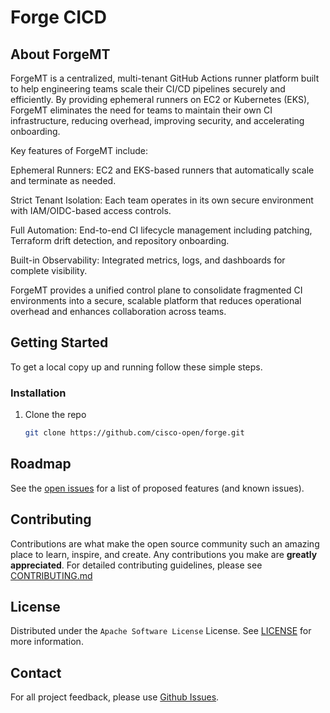 # Forge CICD

## About ForgeMT
ForgeMT is a centralized, multi-tenant GitHub Actions runner platform built to help engineering teams scale their CI/CD pipelines securely and efficiently. By providing ephemeral runners on EC2 or Kubernetes (EKS), ForgeMT eliminates the need for teams to maintain their own CI infrastructure, reducing overhead, improving security, and accelerating onboarding.

Key features of ForgeMT include:

Ephemeral Runners: EC2 and EKS-based runners that automatically scale and terminate as needed.

Strict Tenant Isolation: Each team operates in its own secure environment with IAM/OIDC-based access controls.

Full Automation: End-to-end CI lifecycle management including patching, Terraform drift detection, and repository onboarding.

Built-in Observability: Integrated metrics, logs, and dashboards for complete visibility.

ForgeMT provides a unified control plane to consolidate fragmented CI environments into a secure, scalable platform that reduces operational overhead and enhances collaboration across teams.


## Getting Started

To get a local copy up and running follow these simple steps.


### Installation

1. Clone the repo

   ```sh
   git clone https://github.com/cisco-open/forge.git
   ```

## Roadmap

See the [open issues](https://github.com/cisco-open/forge/issues) for a list of proposed features (and known issues).

## Contributing

Contributions are what make the open source community such an amazing place to learn, inspire, and create. Any contributions you make are **greatly appreciated**. For detailed contributing guidelines, please see [CONTRIBUTING.md](CONTRIBUTING.md)

## License

Distributed under the `Apache Software License` License. See [LICENSE](LICENSE) for more information.

## Contact

For all project feedback, please use [Github Issues](https://github.com/cisco-open/forge/issues).

